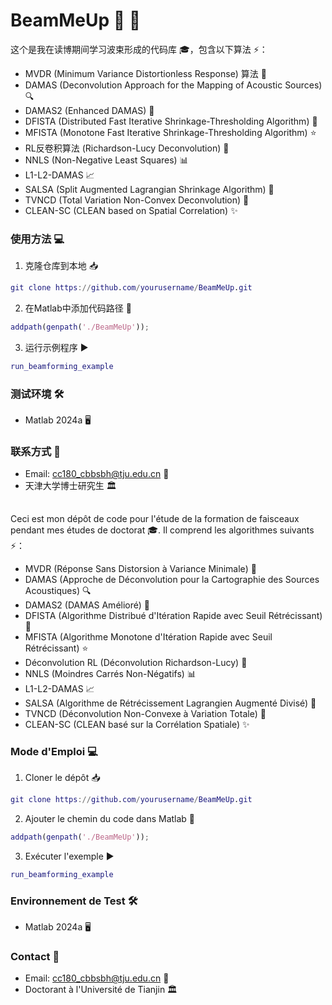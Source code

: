 # BeamMeUp 📡 🚀 

这个是我在读博期间学习波束形成的代码库 🎓，包含以下算法 ⚡：

- MVDR (Minimum Variance Distortionless Response) 算法 🎯
- DAMAS (Deconvolution Approach for the Mapping of Acoustic Sources) 🔍
- DAMAS2 (Enhanced DAMAS) 🔬
- DFISTA (Distributed Fast Iterative Shrinkage-Thresholding Algorithm) 💫
- MFISTA (Monotone Fast Iterative Shrinkage-Thresholding Algorithm) ⭐
- RL反卷积算法 (Richardson-Lucy Deconvolution) 🌟
- NNLS (Non-Negative Least Squares) 📊
- L1-L2-DAMAS 📈
- SALSA (Split Augmented Lagrangian Shrinkage Algorithm) 🎨
- TVNCD (Total Variation Non-Convex Deconvolution) 🔮
- CLEAN-SC (CLEAN based on Spatial Correlation) ✨

### 使用方法 💻
1. 克隆仓库到本地 📥
```matlab
git clone https://github.com/yourusername/BeamMeUp.git
```

2. 在Matlab中添加代码路径 📂
```matlab
addpath(genpath('./BeamMeUp'));
```

3. 运行示例程序 ▶️
```matlab
run_beamforming_example
```

### 测试环境 🛠️
- Matlab 2024a 🖥️

### 联系方式 📮
- Email: cc180_cbbsbh@tju.edu.cn 📧
- 天津大学博士研究生 🏛️

##
Ceci est mon dépôt de code pour l'étude de la formation de faisceaux pendant mes études de doctorat 🎓. Il comprend les algorithmes suivants ⚡：

- MVDR (Réponse Sans Distorsion à Variance Minimale) 🎯
- DAMAS (Approche de Déconvolution pour la Cartographie des Sources Acoustiques) 🔍
- DAMAS2 (DAMAS Amélioré) 🔬
- DFISTA (Algorithme Distribué d'Itération Rapide avec Seuil Rétrécissant) 💫
- MFISTA (Algorithme Monotone d'Itération Rapide avec Seuil Rétrécissant) ⭐
- Déconvolution RL (Déconvolution Richardson-Lucy) 🌟
- NNLS (Moindres Carrés Non-Négatifs) 📊
- L1-L2-DAMAS 📈
- SALSA (Algorithme de Rétrécissement Lagrangien Augmenté Divisé) 🎨
- TVNCD (Déconvolution Non-Convexe à Variation Totale) 🔮
- CLEAN-SC (CLEAN basé sur la Corrélation Spatiale) ✨

### Mode d'Emploi 💻
1. Cloner le dépôt 📥
```matlab
git clone https://github.com/yourusername/BeamMeUp.git
```

2. Ajouter le chemin du code dans Matlab 📂
```matlab
addpath(genpath('./BeamMeUp'));
```

3. Exécuter l'exemple ▶️
```matlab
run_beamforming_example
```

### Environnement de Test 🛠️
- Matlab 2024a 🖥️

### Contact 📮
- Email: cc180_cbbsbh@tju.edu.cn 📧
- Doctorant à l'Université de Tianjin 🏛️
